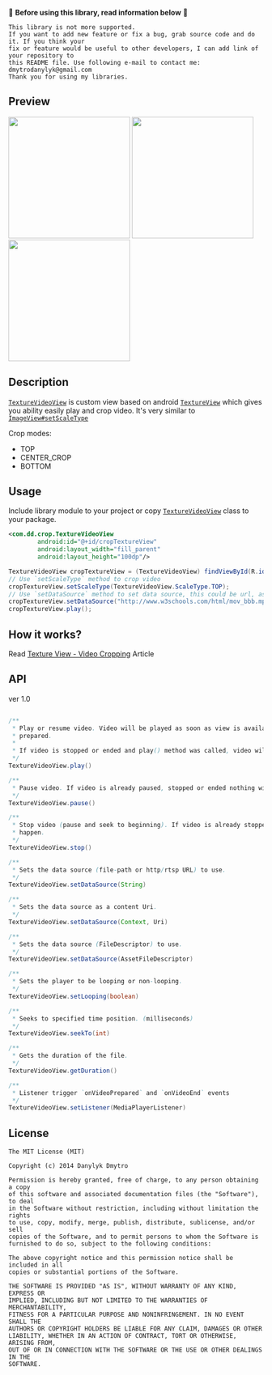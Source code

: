 :small_red_triangle: **Before using this library, read information below** :small_red_triangle:
```
This library is not more supported. 
If you want to add new feature or fix a bug, grab source code and do it. If you think your
fix or feature would be useful to other developers, I can add link of your repository to
this README file. Use following e-mail to contact me: dmytrodanylyk@gmail.com
Thank you for using my libraries.

```

## Preview

<img src="assets/sample1.png" width="240" />
<img src="assets/sample2.png" width="240" />
<img src="assets/sample3.png" width="240" />

## Description

[`TextureVideoView`](/library/src/com/dd/crop/TextureVideoView.java) is custom view based on android [`TextureView`](http://developer.android.com/reference/android/view/TextureView.html) which gives you ability easily  play and crop video. It's very similar to [`ImageView#setScaleType`](http://developer.android.com/reference/android/widget/ImageView.html#setScaleType(android.widget.ImageView.ScaleType))

Crop modes:

 - TOP
 - CENTER_CROP
 - BOTTOM

## Usage

Include library module to your project or copy [`TextureVideoView`](/library/src/com/dd/crop/TextureVideoView.java) class to your package.


```xml
<com.dd.crop.TextureVideoView
        android:id="@+id/cropTextureView"
        android:layout_width="fill_parent"
        android:layout_height="100dp"/>
```

```java
TextureVideoView cropTextureView = (TextureVideoView) findViewById(R.id.cropTextureView);
// Use `setScaleType` method to crop video
cropTextureView.setScaleType(TextureVideoView.ScaleType.TOP);
// Use `setDataSource` method to set data source, this could be url, assets folder or path
cropTextureView.setDataSource("http://www.w3schools.com/html/mov_bbb.mp4");
cropTextureView.play();
```

## How it works?

Read [Texture View - Video Cropping](http://goo.gl/WAikcl) Article

## API

ver 1.0

```java

/**
 * Play or resume video. Video will be played as soon as view is available and media player is
 * prepared.
 *
 * If video is stopped or ended and play() method was called, video will start over.
 */
TextureVideoView.play()

/**
 * Pause video. If video is already paused, stopped or ended nothing will happen.
 */
TextureVideoView.pause()

/**
 * Stop video (pause and seek to beginning). If video is already stopped or ended nothing will
 * happen.
 */
TextureVideoView.stop()

/**
 * Sets the data source (file-path or http/rtsp URL) to use.
 */
TextureVideoView.setDataSource(String)

/**
 * Sets the data source as a content Uri.
 */
TextureVideoView.setDataSource(Context, Uri)

/**
 * Sets the data source (FileDescriptor) to use.
 */
TextureVideoView.setDataSource(AssetFileDescriptor)

/**
 * Sets the player to be looping or non-looping.
 */
TextureVideoView.setLooping(boolean)

/**
 * Seeks to specified time position. (milliseconds)
 */
TextureVideoView.seekTo(int)

/**
 * Gets the duration of the file.
 */
TextureVideoView.getDuration()

/**
 * Listener trigger `onVideoPrepared` and `onVideoEnd` events
 */
TextureVideoView.setListener(MediaPlayerListener)
```

## License

```
The MIT License (MIT)

Copyright (c) 2014 Danylyk Dmytro

Permission is hereby granted, free of charge, to any person obtaining a copy
of this software and associated documentation files (the "Software"), to deal
in the Software without restriction, including without limitation the rights
to use, copy, modify, merge, publish, distribute, sublicense, and/or sell
copies of the Software, and to permit persons to whom the Software is
furnished to do so, subject to the following conditions:

The above copyright notice and this permission notice shall be included in all
copies or substantial portions of the Software.

THE SOFTWARE IS PROVIDED "AS IS", WITHOUT WARRANTY OF ANY KIND, EXPRESS OR
IMPLIED, INCLUDING BUT NOT LIMITED TO THE WARRANTIES OF MERCHANTABILITY,
FITNESS FOR A PARTICULAR PURPOSE AND NONINFRINGEMENT. IN NO EVENT SHALL THE
AUTHORS OR COPYRIGHT HOLDERS BE LIABLE FOR ANY CLAIM, DAMAGES OR OTHER
LIABILITY, WHETHER IN AN ACTION OF CONTRACT, TORT OR OTHERWISE, ARISING FROM,
OUT OF OR IN CONNECTION WITH THE SOFTWARE OR THE USE OR OTHER DEALINGS IN THE
SOFTWARE.
```

